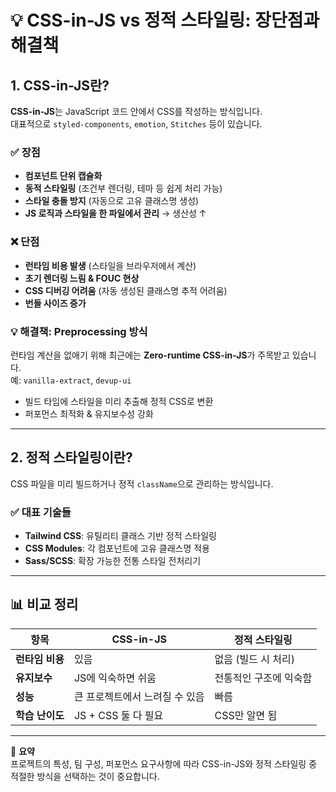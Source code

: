 # 💡 CSS-in-JS vs 정적 스타일링: 장단점과 해결책

## 1. CSS-in-JS란?

**CSS-in-JS**는 JavaScript 코드 안에서 CSS를 작성하는 방식입니다.  
대표적으로 `styled-components`, `emotion`, `Stitches` 등이 있습니다.

### ✅ 장점

- **컴포넌트 단위 캡슐화**
- **동적 스타일링** (조건부 렌더링, 테마 등 쉽게 처리 가능)
- **스타일 충돌 방지** (자동으로 고유 클래스명 생성)
- **JS 로직과 스타일을 한 파일에서 관리** → 생산성 ↑

### ❌ 단점

- **런타임 비용 발생** (스타일을 브라우저에서 계산)
- **초기 렌더링 느림 & FOUC 현상**
- **CSS 디버깅 어려움** (자동 생성된 클래스명 추적 어려움)
- **번들 사이즈 증가**

### 💡 해결책: Preprocessing 방식

런타임 계산을 없애기 위해 최근에는 **Zero-runtime CSS-in-JS**가 주목받고 있습니다.  
예: `vanilla-extract`, `devup-ui`

- 빌드 타임에 스타일을 미리 추출해 정적 CSS로 변환
- 퍼포먼스 최적화 & 유지보수성 강화

---

## 2. 정적 스타일링이란?

CSS 파일을 미리 빌드하거나 정적 `className`으로 관리하는 방식입니다.

### ✅ 대표 기술들

- **Tailwind CSS**: 유틸리티 클래스 기반 정적 스타일링
- **CSS Modules**: 각 컴포넌트에 고유 클래스명 적용
- **Sass/SCSS**: 확장 가능한 전통 스타일 전처리기

---

## 📊 비교 정리

| 항목           | CSS-in-JS                          | 정적 스타일링                   |
|----------------|------------------------------------|----------------------------------|
| **런타임 비용** | 있음                               | 없음 (빌드 시 처리)             |
| **유지보수**    | JS에 익숙하면 쉬움                 | 전통적인 구조에 익숙함           |
| **성능**        | 큰 프로젝트에서 느려질 수 있음     | 빠름                            |
| **학습 난이도** | JS + CSS 둘 다 필요                | CSS만 알면 됨                    |

---

💬 **요약**  
프로젝트의 특성, 팀 구성, 퍼포먼스 요구사항에 따라 CSS-in-JS와 정적 스타일링 중 적절한 방식을 선택하는 것이 중요합니다.
